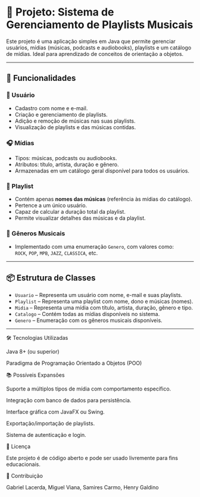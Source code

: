 # 🎵 Projeto: Sistema de Gerenciamento de Playlists Musicais

Este projeto é uma aplicação simples em Java que permite gerenciar usuários, mídias (músicas, podcasts e audiobooks), playlists e um catálogo de mídias. Ideal para aprendizado de conceitos de orientação a objetos.

---

## 🚀 Funcionalidades

### 👤 Usuário
- Cadastro com nome e e-mail.
- Criação e gerenciamento de playlists.
- Adição e remoção de músicas nas suas playlists.
- Visualização de playlists e das músicas contidas.

### 🎧 Mídias
- Tipos: músicas, podcasts ou audiobooks.
- Atributos: título, artista, duração e gênero.
- Armazenadas em um catálogo geral disponível para todos os usuários.

### 📂 Playlist
- Contém apenas **nomes das músicas** (referência às mídias do catálogo).
- Pertence a um único usuário.
- Capaz de calcular a duração total da playlist.
- Permite visualizar detalhes das músicas e da playlist.

### 🎼 Gêneros Musicais
- Implementado com uma enumeração `Genero`, com valores como:  
  `ROCK`, `POP`, `MPB`, `JAZZ`, `CLASSICA`, etc.

---

## 📦 Estrutura de Classes

- `Usuario` – Representa um usuário com nome, e-mail e suas playlists.
- `Playlist` – Representa uma playlist com nome, dono e músicas (nomes).
- `Midia` – Representa uma mídia com título, artista, duração, gênero e tipo.
- `Catalogo` – Contém todas as mídias disponíveis no sistema.
- `Genero` – Enumeração com os gêneros musicais disponíveis.

---

🛠️ Tecnologias Utilizadas

Java 8+ (ou superior)

Paradigma de Programação Orientado a Objetos (POO)

📚 Possíveis Expansões

Suporte a múltiplos tipos de mídia com comportamento específico.

Integração com banco de dados para persistência.

Interface gráfica com JavaFX ou Swing.

Exportação/importação de playlists.

Sistema de autenticação e login.

📄 Licença

Este projeto é de código aberto e pode ser usado livremente para fins educacionais.

🤝 Contribuição

Gabriel Lacerda,
Miguel Viana,
Samires Carmo,
Henry Galdino



